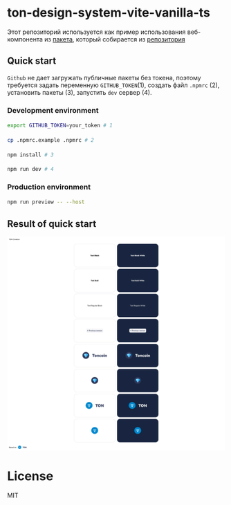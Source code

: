 # ton-design-system-vite-vanilla-ts

Этот репозиторий используется как пример использования веб-компонента из [пакета](https://github.com/designervoid/ton-design-system/packages/1188520), который собирается из [репозитория](https://github.com/designervoid/ton-design-system)

## Quick start

`Github` не дает загружать публичные пакеты без токена, поэтому требуется задать переменную `GITHUB_TOKEN`(1), создать файл `.npmrc` (2), установить пакеты (3), запустить `dev` сервер (4).


### Development environment

```zsh
export GITHUB_TOKEN=your_token # 1

cp .npmrc.example .npmrc # 2

npm install # 3

npm run dev # 4
```

### Production environment

```zsh
npm run preview -- --host
```

## Result of quick start

![Main page](docs/images/example.png)

# License

MIT